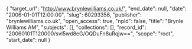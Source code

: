 {
  "target_url": "http://www.brynlewilliams.co.uk/", 
  "end_date": null, 
  "date": "2006-01-01T12:00:00", 
  "slug": 60293356, 
  "publisher": "brynlewilliams.co.uk", 
  "open_access": true, 
  "npld": false, 
  "title": "Brynle Williams AM", 
  "subjects": [], 
  "collections": [], 
  "record_id": "20060101T120000/svl5wd8eG/OQDuFn8uRqjw==", 
  "scope": "root", 
  "start_date": null
}


